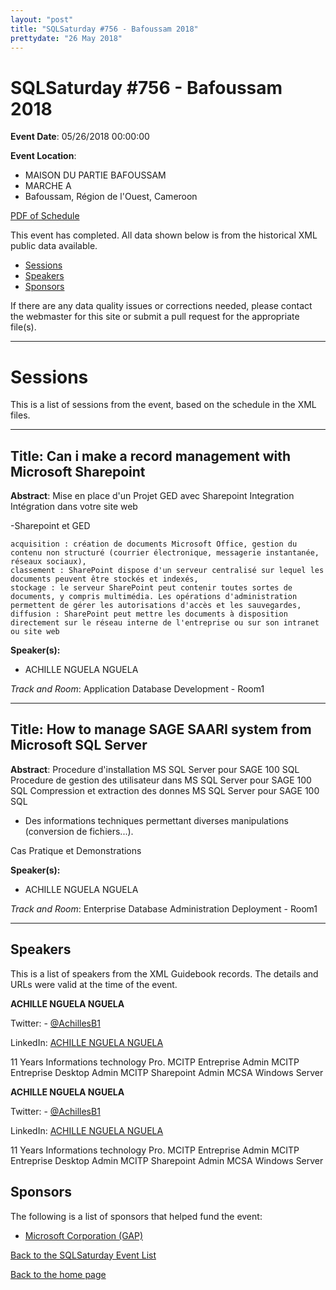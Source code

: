 ```yaml
---
layout: "post" 
title: "SQLSaturday #756 - Bafoussam 2018" 
prettydate: "26 May 2018" 
---
```

# SQLSaturday #756 - Bafoussam 2018
 
**Event Date**: 05/26/2018 00:00:00
 
**Event Location**:
- MAISON DU PARTIE BAFOUSSAM
- MARCHE A
- Bafoussam, Région de l'Ouest, Cameroon
 
<a href="/assets/pdf/0756.pdf">PDF of Schedule</a>
 
This event has completed. All data shown below is from the historical XML public data available.
<ul>
   <li><a href="#sessions">Sessions</a></li>
   <li><a href="#speakers">Speakers</a></li>
   <li><a href="#sponsors">Sponsors</a></li>
</ul>
 
 
If there are any data quality issues or corrections needed, please contact the webmaster for this site or submit a pull request for the appropriate file(s). 
 
----------------------------------------------------------------------------------- 
 
# <a name="sessions"></a>Sessions
This is a list of sessions from the event, based on the schedule in the XML files.
 
----------------------------------------------------------------------------------- 
 
## Title: Can i make a record management with Microsoft Sharepoint
 
**Abstract**:
Mise en place d'un Projet GED avec Sharepoint
Integration Intégration dans votre site web

-Sharepoint et GED

    acquisition : création de documents Microsoft Office, gestion du contenu non structuré (courrier électronique, messagerie instantanée, réseaux sociaux),
    classement : SharePoint dispose d'un serveur centralisé sur lequel les documents peuvent être stockés et indexés,
    stockage : le serveur SharePoint peut contenir toutes sortes de documents, y compris multimédia. Les opérations d'administration permettent de gérer les autorisations d'accès et les sauvegardes,
    diffusion : SharePoint peut mettre les documents à disposition directement sur le réseau interne de l'entreprise ou sur son intranet ou site web
 
**Speaker(s):**
- ACHILLE NGUELA NGUELA
 
*Track and Room*: Application  Database Development - Room1
 
----------------------------------------------------------------------------------- 
 
 
## Title: How to manage SAGE SAARI system from Microsoft SQL Server
 
**Abstract**:
Procedure d'installation MS SQL Server pour SAGE 100 SQL 
Procedure de gestion des utilisateur dans  MS SQL Server pour SAGE 100 SQL
Compression et extraction des donnes MS SQL Server pour SAGE 100 SQL
- Des informations techniques permettant diverses manipulations (conversion de fichiers...).

Cas Pratique et Demonstrations
 
**Speaker(s):**
- ACHILLE NGUELA NGUELA
 
*Track and Room*: Enterprise Database Administration  Deployment - Room1
 
----------------------------------------------------------------------------------- 
 
## <a name="#speakers"></a>Speakers
This is a list of speakers from the XML Guidebook records. The details and URLs were valid at the time of the event.
 
 
**ACHILLE NGUELA NGUELA**
 
Twitter:  - [@AchillesB1](https://www.twitter.com/@AchillesB1)
 
LinkedIn: [ACHILLE NGUELA NGUELA](http://www.linkedin.com/in/achil/)
 
11 Years Informations technology Pro. MCITP Entreprise Admin MCITP Entreprise Desktop Admin MCITP Sharepoint Admin MCSA Windows Server
 
**ACHILLE NGUELA NGUELA**
 
Twitter:  - [@AchillesB1](https://www.twitter.com/@AchillesB1)
 
LinkedIn: [ACHILLE NGUELA NGUELA](http://www.linkedin.com/in/achil/)
 
11 Years Informations technology Pro. MCITP Entreprise Admin MCITP Entreprise Desktop Admin MCITP Sharepoint Admin MCSA Windows Server
 
 
 
## <a name="sponsors"></a>Sponsors
The following is a list of sponsors that helped fund the event:
 
- [Microsoft Corporation (GAP)](http://www.microsoft.com/en-us/server-cloud/products/sql-server/)
 
[Back to the SQLSaturday Event List](/past)
 
[Back to the home page](/index)
 
